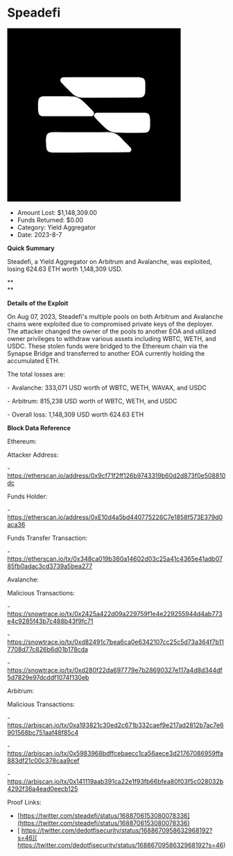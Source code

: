 # Speadefi
![Speadefi](/rektimages/Speadefi-Exploit.png)
- Amount Lost: $1,148,309.00
- Funds Returned: $0.00
- Category: Yield Aggregator
- Date: 2023-8-7

**Quick Summary**

Steadefi, a Yield Aggregator on Arbitrum and Avalanche, was exploited, losing 624.63 ETH worth 1,148,309 USD.

 **  
**

 **Details of the Exploit**

On Aug 07, 2023, Steadefi's multiple pools on both Arbitrum and Avalanche chains were exploited due to compromised private keys of the deployer. The attacker changed the owner of the pools to another EOA and utilized owner privileges to withdraw various assets including WBTC, WETH, and USDC. These stolen funds were bridged to the Ethereum chain via the Synapse Bridge and transferred to another EOA currently holding the accumulated ETH.

  


The total losses are:

\- Avalanche: 333,071 USD worth of WBTC, WETH, WAVAX, and USDC

\- Arbitrum: 815,238 USD worth of WBTC, WETH, and USDC

\- Overall loss: 1,148,309 USD worth 624.63 ETH

  


 **Block Data Reference**

Ethereum:

Attacker Address:

\- https://etherscan.io/address/0x9cf71f2ff126b9743319b60d2d873f0e508810dc

Funds Holder:

\- https://etherscan.io/address/0xE10d4a5bd440775226C7e1858f573E379d0aca36

Funds Transfer Transaction:

\- https://etherscan.io/tx/0x348ca019b360a14602d03c25a41c4365e41adb0785fb0adac3cd3739a5bea277

  


Avalanche:

Malicious Transactions:

  \- https://snowtrace.io/tx/0x2425a422d09a229759f1e4e229255944d4ab773e4c9285f43b7c488b43f9fc71

  \- https://snowtrace.io/tx/0xd82491c7bea6ca0e6342107cc25c5d73a364f7b117708d77c826b6d01b178cda

  \- https://snowtrace.io/tx/0xd280f22da697779e7b28690327e117a4d8d344df5d7829e97dcddf1074f130eb

  


Arbitrum:

Malicious Transactions:

  \- https://arbiscan.io/tx/0xa193821c30ed2c671b332caef9e217ad2812b7ac7e6901568bc751aaf48f85c4

  \- https://arbiscan.io/tx/0x5983968bdffcebaecc1ca56aece3d21767086959ffa883df21c00c378caa9cef

  \- https://arbiscan.io/tx/0x141119aab391ca22e1f93fb66bfea80f03f5c028032b4292f36a4ead0eecb125


Proof Links:
- [https://twitter.com/steadefi/status/1688706153080078336](https://twitter.com/steadefi/status/1688706153080078336)
- [ https://twitter.com/dedotfisecurity/status/1688670958632968192?s=46]( https://twitter.com/dedotfisecurity/status/1688670958632968192?s=46)


